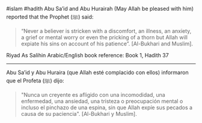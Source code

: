 #islam  #hadith 
Abu Sa’id and Abu Hurairah (May Allah be pleased with him) reported that the Prophet (ﷺ) said:

> “Never a believer is stricken with a discomfort, an illness, an anxiety, a grief or mental worry or even the pricking of a thorn but Allah will expiate his sins on account of his patience”. \[Al-Bukhari and Muslim].

Riyad As Salihin Arabic/English book reference: Book 1, Hadith 37

<hr>

Abu Sa’id y Abu Huraira (que Allah esté complacido con ellos) informaron que el Profeta (ﷺ) dijo:

> "Nunca un creyente es afligido con una incomodidad, una enfermedad, una ansiedad, una tristeza o preocupación mental o incluso el pinchazo de una espina, sin que Allah expíe sus pecados a causa de su paciencia". \[Al-Bukhari y Muslim].